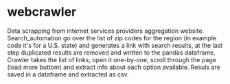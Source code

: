 # webcrawler
Data scrapping from internet services providers aggregation website.
Search_automation go over the list of zip codes for the region (in example code it's for a U.S. state) and generates a link with search results, at the last step duplicated results are removed and written to the pandas dataframe.
Crawler takes the list of links, open it one-by-one, scroll through the page (load more buttom) and extract info about each option available. Resuls are saved in a dataframe and extracted as csv.
